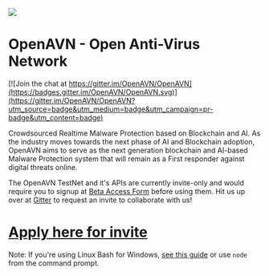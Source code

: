 ![](https://lh5.googleusercontent.com/PtT7fJjMRgjLkhlU_KFZeGxeeYNMH4DKVVHlbhh9qq2x6RYuL4J7o0XV9S2ZcSfks5NlB3xox9lhvcEaDT6ExBAo8ZcMT8E08sGGVpH_hEP7uvxbRjCHnc3GIS30=w200)
# OpenAVN - Open Anti-Virus Network

[![Join the chat at https://gitter.im/OpenAVN/OpenAVN](https://badges.gitter.im/OpenAVN/OpenAVN.svg)](https://gitter.im/OpenAVN/OpenAVN?utm_source=badge&utm_medium=badge&utm_campaign=pr-badge&utm_content=badge)

Crowdsourced Realtime Malware Protection based on Blockchain and AI. As the industry moves towards the next phase of AI and Blockchain adoption, OpenAVN aims to serve as the next generation blockchain and AI-based​ Malware Protection system that will remain as a First responder against digital threats online.

The OpenAVN TestNet and it's APIs are currently invite-only and would require you to signup at [Beta Access Form](https://docs.google.com/forms/d/e/1FAIpQLSeQdjseKkwklP5VR9SCbmwVVBhP3rZOVf5HDLb-SPhjazRVfQ/viewform) before using them. Hit us up over at [Gitter](https://gitter.im/OpenAVN/OpenAVN) to request an invite to collaborate with us!

# [Apply here for invite](https://docs.google.com/forms/d/e/1FAIpQLSeQdjseKkwklP5VR9SCbmwVVBhP3rZOVf5HDLb-SPhjazRVfQ/viewform)

Note: If you're using Linux Bash for Windows, [see this guide](https://www.howtogeek.com/261575/how-to-run-graphical-linux-desktop-applications-from-windows-10s-bash-shell/) or use `node` from the command prompt.
